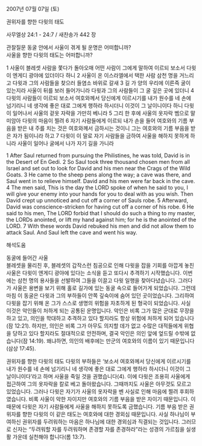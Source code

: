 2007년 07월 07일 (토)

권위자를 향한 다윗의 태도



사무엘상 24:1 - 24:7 / 새찬송가 442 장


관찰질문
동굴 안에서 사울이 겪게 될 운명은 어떠합니까?  
사울을 향한 다윗의 태도는 어떠합니까?

1 사울이 블레셋 사람을 쫓다가 돌아오매 어떤 사람이 그에게 말하여 이르되 보소서 다윗이 엔게디 광야에 있더이다 하니 2 사울이 온 이스라엘에서 택한 사람 삼천 명을 거느리고 다윗과 그의 사람들을 찾으러 들염소 바위로 갈새 3 길 가 양의 우리에 이른즉 굴이 있는지라 사울이 뒤를 보러 들어가니라 다윗과 그의 사람들이 그 굴 깊은 곳에 있더니 4 다윗의 사람들이 이르되 보소서 여호와께서 당신에게 이르시기를 내가 원수를 네 손에 넘기리니 네 생각에 좋은 대로 그에게 행하라 하시더니 이것이 그 날이니이다 하니 다윗이 일어나서 사울의 겉옷 자락을 가만히 베니라 5 그리 한 후에 사울의 옷자락 벰으로 말미암아 다윗의 마음이 찔려 6 자기 사람들에게 이르되 내가 손을 들어 여호와의 기름 부음을 받은 내 주를 치는 것은 여호와께서 금하시는 것이니 그는 여호와의 기름 부음을 받은 자가 됨이니라 하고 7 다윗이 이 말로 자기 사람들을 금하여 사울을 해하지 못하게 하니라 사울이 일어나 굴에서 나가 자기 길을 가니라  

1 After Saul returned from pursuing the Philistines, he was told, David is in the Desert of En Gedi. 2 So Saul took three thousand chosen men from all Israel and set out to look for David and his men near the Crags of the Wild Goats. 3 He came to the sheep pens along the way; a cave was there, and Saul went in to relieve himself. David and his men were far back in the cave. 4 The men said, This is the day the LORD spoke of when he said to you, I will give your enemy into your hands for you to deal with as you wish. Then David crept up unnoticed and cut off a corner of Sauls robe. 
5 Afterward, David was conscience-stricken for having cut off a corner of his robe. 6 He said to his men, The LORD forbid that I should do such a thing to my master, the LORDs anointed, or lift my hand against him; for he is the anointed of the LORD. 7 With these words David rebuked his men and did not allow them to attack Saul. And Saul left the cave and went his way.

해석도움





동굴에 들어간 사울  
블레셋을 물리친 후, 블레셋의 갑작스런 침공으로 인해 다윗을 잡을 기회를 아깝게 놓친 사울은 다윗이 엔게디 광야에 있다는 소식을 듣고 또다시 추격하기 시작했습니다. 이번에는 삼천 명의 용사들을 선발하여 그들을 이끌고 다윗 일행을 찾아다녔습니다. 그러다가 사울은 용변을 보기 위해 홀로 길가에 있는 동굴 속으로 들어가게 되었습니다. 그런데 마침 이 동굴은 다윗과 그의 부하들이 안쪽 깊숙이에 숨어 있던 곳이었습니다. 그리하여 다윗을 잡기 위해 온 그가 스스로 생명의 위험을 자초하게 된 형국이 되었습니다. 사실 이것은 악인들이 처하게 되는 공통된 운명입니다. 악인은 비록 그가 많은 군대로 무장을 하고 있고, 의인을 학대하고 추격하고 있다 할지라도 항상 위험에 처하게 되어 있습니다(잠 12:21). 하지만, 의인은 비록 그가 아무도 의지할 데가 없고 수많은 대적들에게 위협을 당하고 있다 할지라도 절대적으로 안전하며, 결국 악인은 의인 앞에 엎드릴 수밖에 없습니다(잠 14:19). 왜냐하면, 의인의 배후에는 만군의 여호와의 이름이 있기 때문입니다(삼상 17:45).   

권위자를 향한 다윗의 태도 
다윗의 부하들은 ‘보소서 여호와께서 당신에게 이르시기를 내가 원수를 네 손에 넘기리니 네 생각에 좋은 대로 그에게 행하라 하시더니 이것이 그 날이니이다’라고 하며 사울을 죽일 것을 권했습니다(4). 이에 다윗은 조용히 사울에게 접근하여 그의 옷자락을 칼로 베고 돌아왔습니다. 그때까지도 사울은 아무것도 모르고 있었습니다. 그러나 다윗은 자기가 사울의 옷자락을 벤 사실로 인해 마음에 찔려 후회하였습니다. 비록 사울이 악한 자이지만 여호와의 기름 부음을 받은 자이기 때문입니다. 이 때문에 다윗은 자기 사람들에게 사울을 해하지 못하도록 금했습니다. 기름 부음 받은  권위자를 향한 다윗의 이 같은 태도는 여호와에 대한 경외심 때문입니다. 사실 하나님이 부여하신 권위자를 두려워하는 마음은 하나님에 대한 경외심과 직결되는 것입니다. 그러므로 신자는 “두려워할 자를 두려워하며 존경할 자를 존경하라”라는 성경의 가르침을 실생활 가운데 실천해야 합니다(롬 13:7).